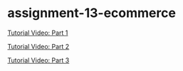 # assignment-13-ecommerce



[Tutorial Video: Part 1](https://user-images.githubusercontent.com/56139228/151735586-cf9713ed-af19-4059-9ea5-074deb5169e2.mp4)

[Tutorial Video: Part 2](https://user-images.githubusercontent.com/56139228/151735590-070e0a8a-177c-4782-b02d-0c0896a52422.mp4)

[Tutorial Video: Part 3](https://user-images.githubusercontent.com/56139228/151820521-afef485d-08a7-43b2-aca4-2087de2f6270.mp4)

